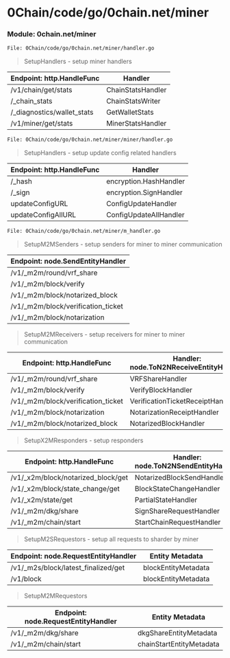 # 0Chain/code/go/0chain.net/miner

### Module: 0chain.net/miner

```sh
File: 0Chain/code/go/0chain.net/miner/handler.go
```
> SetupHandlers - setup miner handlers

| Endpoint: http.HandleFunc | Handler |
| ------ | ------ |
| /v1/chain/get/stats | ChainStatsHandler |
| /_chain_stats | ChainStatsWriter |
| /_diagnostics/wallet_stats | GetWalletStats |
| /v1/miner/get/stats | MinerStatsHandler |


```sh
File: 0Chain/code/go/0chain.net/miner/miner/handler.go
```
> SetupHandlers - setup update config related handlers


| Endpoint: http.HandleFunc | Handler |
| ------ | ------ |
| /_hash | encryption.HashHandler |
| /_sign | encryption.SignHandler |
| updateConfigURL | ConfigUpdateHandler |
| updateConfigAllURL | ConfigUpdateAllHandler |


```sh
File: 0Chain/code/go/0chain.net/miner/m_handler.go
```

> SetupM2MSenders - setup senders for miner to miner communication

| Endpoint: node.SendEntityHandler |
| ------ |
| /v1/_m2m/round/vrf_share |
| /v1/_m2m/block/verify |
| /v1/_m2m/block/notarized_block |
| /v1/_m2m/block/verification_ticket |
| /v1/_m2m/block/notarization |


> SetupM2MReceivers - setup receivers for miner to miner communication

| Endpoint: http.HandleFunc | Handler: node.ToN2NReceiveEntityHandler |
| ------ | ------ |
| /v1/_m2m/round/vrf_share | VRFShareHandler |
| /v1/_m2m/block/verify | VerifyBlockHandler |
| /v1/_m2m/block/verification_ticket | VerificationTicketReceiptHandler |
| /v1/_m2m/block/notarization | NotarizationReceiptHandler |
| /v1/_m2m/block/notarized_block | NotarizedBlockHandler |


> SetupX2MResponders - setup responders

| Endpoint: http.HandleFunc | Handler: node.ToN2NSendEntityHandler |
| ------ | ------ |
| /v1/_x2m/block/notarized_block/get | NotarizedBlockSendHandler |
| /v1/_x2m/block/state_change/get | BlockStateChangeHandler |
| /v1/_x2m/state/get | PartialStateHandler |
| /v1/_m2m/dkg/share | SignShareRequestHandler |
| /v1/_m2m/chain/start | StartChainRequestHandler |

> SetupM2SRequestors - setup all requests to sharder by miner

| Endpoint: node.RequestEntityHandler | Entity Metadata |
| ------ | ------ |
| /v1/_m2s/block/latest_finalized/get | blockEntityMetadata |
| /v1/block | blockEntityMetadata |


> SetupM2MRequestors

| Endpoint: node.RequestEntityHandler | Entity Metadata |
| ------ | ------ |
| /v1/_m2m/dkg/share | dkgShareEntityMetadata |
| /v1/_m2m/chain/start | chainStartEntityMetadata |

